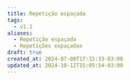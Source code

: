 ```yaml
---
title: Repetição espaçada
tags:
  - v1.1
aliases:
  - Repetição espaçada
  - Repetições espaçadas
draft: true
created_at: 2024-07-08T17:33:33-03:00
updated_at: 2024-10-12T15:05:54-03:00
---
```



